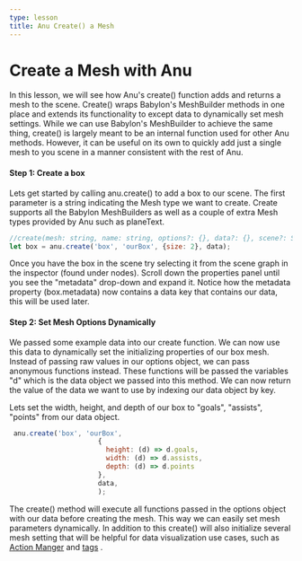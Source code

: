 ```yaml
---
type: lesson
title: Anu Create() a Mesh
---
```


# Create a Mesh with Anu

In this lesson, we will see how Anu's create() function adds and returns a mesh to the scene.
Create() wraps Babylon's MeshBuilder methods in one place and extends its functionality to except data to dynamically set mesh settings. 
While we can use Babylon's MeshBuilder to achieve the same thing, create() is largely meant to be an internal function used for other Anu methods.
However, it can be useful on its own to quickly add just a single mesh to you scene in a manner consistent with the rest of Anu. 


#### Step 1: Create a box

Lets get started by calling anu.create() to add a box to our scene. The first parameter is a string indicating the Mesh type we want to create. Create supports all the Babylon MeshBuilders as well as a couple of extra Mesh types provided by Anu such as planeText.  

```js
//create(mesh: string, name: string, options?: {}, data?: {}, scene?: Scene) : Mesh
let box = anu.create('box', 'ourBox', {size: 2}, data);
```

Once you have the box in the scene try selecting it from the scene graph in the inspector (found under nodes). 
Scroll down the properties panel until you see the "metadata" drop-down and expand it. 
Notice how the metadata property (box.metadata) now contains a data key that contains our data, this will be used later. 

#### Step 2: Set Mesh Options Dynamically

We passed some example data into our create function. We can now use this data to dynamically set the initializing properties of our box mesh. Instead of passing raw values in our options object, we can pass anonymous functions instead. These functions will be passed the variables "d" which is the data object we passed into this method. We can now return the value of the data we want to use by indexing our data object by key. 

Lets set the width, height, and depth of our box to "goals", "assists", "points" from our data object.

```js
 anu.create('box', 'ourBox',
                      {
                        height: (d) => d.goals,
                        width: (d) => d.assists,
                        depth: (d) => d.points
                      },
                      data,
                      );
```

The create() method will execute all functions passed in the options object with our data before creating the mesh. This way we can easily set mesh parameters dynamically. In addition to this create() will also initialize several mesh setting that will be helpful for data visualization use cases, such as <a href="https://doc.babylonjs.com/features/featuresDeepDive/events/actions" target="_blank">Action Manger</a> and <a href="https://doc.babylonjs.com/features/featuresDeepDive/tags/" target="_blank">tags</a> . 